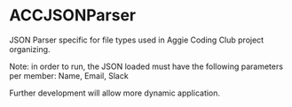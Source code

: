 # ACCJSONParser
JSON Parser specific for file types used in Aggie Coding Club project organizing. 


Note: in order to run, the JSON loaded must have the following parameters per member: Name, Email, Slack

Further development will allow more dynamic application.